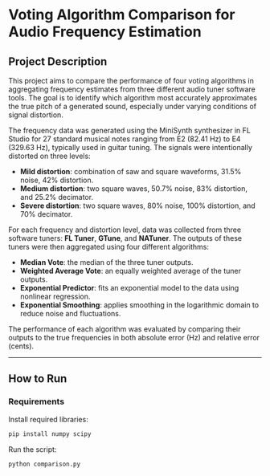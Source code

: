 # Voting Algorithm Comparison for Audio Frequency Estimation

## Project Description

This project aims to compare the performance of four voting algorithms in aggregating frequency estimates from three different audio tuner software tools. The goal is to identify which algorithm most accurately approximates the true pitch of a generated sound, especially under varying conditions of signal distortion.

The frequency data was generated using the MiniSynth synthesizer in FL Studio for 27 standard musical notes ranging from E2 (82.41 Hz) to E4 (329.63 Hz), typically used in guitar tuning. The signals were intentionally distorted on three levels:

- **Mild distortion**: combination of saw and square waveforms, 31.5% noise, 42% distortion.
- **Medium distortion**: two square waves, 50.7% noise, 83% distortion, and 25.2% decimator.
- **Severe distortion**: two square waves, 80% noise, 100% distortion, and 70% decimator.

For each frequency and distortion level, data was collected from three software tuners: **FL Tuner**, **GTune**, and **NATuner**. The outputs of these tuners were then aggregated using four different algorithms:

- **Median Vote**: the median of the three tuner outputs.
- **Weighted Average Vote**: an equally weighted average of the tuner outputs.
- **Exponential Predictor**: fits an exponential model to the data using nonlinear regression.
- **Exponential Smoothing**: applies smoothing in the logarithmic domain to reduce noise and fluctuations.

The performance of each algorithm was evaluated by comparing their outputs to the true frequencies in both absolute error (Hz) and relative error (cents).

---

## How to Run

### Requirements

Install required libraries:

```bash
pip install numpy scipy
```
Run the script:

```bash
python comparison.py
